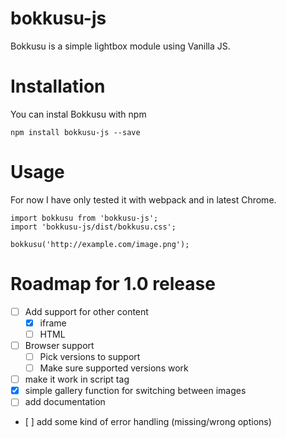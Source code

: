 # bokkusu-js
Bokkusu is a simple lightbox module using Vanilla JS.

# Installation
You can instal Bokkusu with npm
```
npm install bokkusu-js --save
```

# Usage
For now I have only tested it with webpack and in latest Chrome.
```
import bokkusu from 'bokkusu-js';
import 'bokkusu-js/dist/bokkusu.css';

bokkusu('http://example.com/image.png');
```

# Roadmap for 1.0 release
- [ ] Add support for other content
  - [x] iframe
  - [ ] HTML
- [ ] Browser support
  - [ ] Pick versions to support
  - [ ] Make sure supported versions work
- [ ] make it work in script tag
- [x] simple gallery function for switching between images
- [ ] add documentation
- [ ] add some kind of error handling (missing/wrong options)
